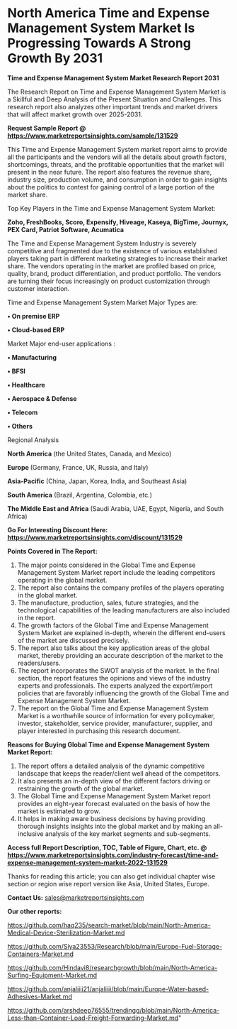 # North America Time and Expense Management System Market Is Progressing Towards A Strong Growth By 2031

<strong>Time and Expense Management System Market Research Report 2031</strong>

The Research Report on Time and Expense Management System Market is a Skillful and Deep Analysis of the Present Situation and Challenges. This research report also analyzes other important trends and market drivers that will affect market growth over 2025-2031.

<strong>Request Sample Report @ <a href=https://www.marketreportsinsights.com/sample/131529>https://www.marketreportsinsights.com/sample/131529</a></strong>

This Time and Expense Management System market report aims to provide all the participants and the vendors will all the details about growth factors, shortcomings, threats, and the profitable opportunities that the market will present in the near future. The report also features the revenue share, industry size, production volume, and consumption in order to gain insights about the politics to contest for gaining control of a large portion of the market share.

Top Key Players in the Time and Expense Management System Market:

<strong>Zoho, FreshBooks, Scoro, Expensify, Hiveage, Kaseya, BigTime, Journyx, PEX Card, Patriot Software, Acumatica</strong>

The Time and Expense Management System Industry is severely competitive and fragmented due to the existence of various established players taking part in different marketing strategies to increase their market share. The vendors operating in the market are profiled based on price, quality, brand, product differentiation, and product portfolio. The vendors are turning their focus increasingly on product customization through customer interaction.

Time and Expense Management System Market Major Types are:

<strong>• On premise ERP

• Cloud-based ERP</strong>

Market Major end-user applications :

<strong>• Manufacturing

• BFSI

• Healthcare

• Aerospace & Defense

• Telecom

• Others</strong>

Regional Analysis

</u><strong><b>North America</b></strong> (the United States, Canada, and Mexico)

<strong><b>Europe </b></strong>(Germany, France, UK, Russia, and Italy)

<strong><b>Asia-Pacific</b></strong> (China, Japan, Korea, India, and Southeast Asia)

<strong><b>South America</b></strong> (Brazil, Argentina, Colombia, etc.)

<strong><b>The Middle East and Africa</b></strong> (Saudi Arabia, UAE, Egypt, Nigeria, and South Africa)

<strong>Go For Interesting Discount Here: <a href=https://www.marketreportsinsights.com/discount/131529>https://www.marketreportsinsights.com/discount/131529</a></strong>

<strong>Points Covered in The Report:</strong>
<ol>
  <li>The major points considered in the Global Time and Expense Management System Market report include the leading competitors operating in the global market.</li>
  <li>The report also contains the company profiles of the players operating in the global market.</li>
  <li>The manufacture, production, sales, future strategies, and the technological capabilities of the leading manufacturers are also included in the report.</li>
  <li>The growth factors of the Global Time and Expense Management System Market are explained in-depth, wherein the different end-users of the market are discussed precisely.</li>
  <li>The report also talks about the key application areas of the global market, thereby providing an accurate description of the market to the readers/users.</li>
  <li>The report incorporates the SWOT analysis of the market. In the final section, the report features the opinions and views of the industry experts and professionals. The experts analyzed the export/import policies that are favorably influencing the growth of the Global Time and Expense Management System Market.</li>
  <li>The report on the Global Time and Expense Management System Market is a worthwhile source of information for every policymaker, investor, stakeholder, service provider, manufacturer, supplier, and player interested in purchasing this research document.</li>
</ol>
<strong>Reasons for Buying Global Time and Expense Management System Market Report:</strong>

<ol>
  <li>The report offers a detailed analysis of the dynamic competitive landscape that keeps the reader/client well ahead of the competitors.</li>
  <li>It also presents an in-depth view of the different factors driving or restraining the growth of the global market.</li>
  <li>The Global Time and Expense Management System Market report provides an eight-year forecast evaluated on the basis of how the market is estimated to grow.</li>
  <li>It helps in making aware business decisions by having providing thorough insights insights into the global market and by making an all-inclusive analysis of the key market segments and sub-segments.</li>
</ol>
<strong>Access full Report Description, TOC, Table of Figure, Chart, etc. @ <a href=https://www.marketreportsinsights.com/industry-forecast/time-and-expense-management-system-market-2022-131529>https://www.marketreportsinsights.com/industry-forecast/time-and-expense-management-system-market-2022-131529</a></strong>


Thanks for reading this article; you can also get individual chapter wise section or region wise report version like Asia, United States, Europe.

<strong>Contact Us:</strong>
sales@marketreportsinsights.com

<strong>Our other reports:</strong>

<a href=https://github.com/haq235/search-market/blob/main/North-America-Medical-Device-Sterilization-Market.md>https://github.com/haq235/search-market/blob/main/North-America-Medical-Device-Sterilization-Market.md</a>

<a href=https://github.com/Siya23553/Research/blob/main/Europe-Fuel-Storage-Containers-Market.md>https://github.com/Siya23553/Research/blob/main/Europe-Fuel-Storage-Containers-Market.md</a>

<a href=https://github.com/Hindavi8/researchgrowth/blob/main/North-America-Surfing-Equipment-Market.md>https://github.com/Hindavi8/researchgrowth/blob/main/North-America-Surfing-Equipment-Market.md</a>

<a href=https://github.com/anjaliiii21/anjaliiii/blob/main/Europe-Water-based-Adhesives-Market.md>https://github.com/anjaliiii21/anjaliiii/blob/main/Europe-Water-based-Adhesives-Market.md</a>

<a href=https://github.com/arshdeep76555/trendingg/blob/main/North-America-Less-than-Container-Load-Freight-Forwarding-Market.md>https://github.com/arshdeep76555/trendingg/blob/main/North-America-Less-than-Container-Load-Freight-Forwarding-Market.md</a>"
